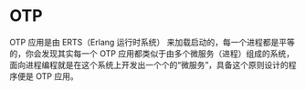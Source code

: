 # OTP

OTP 应用是由 ERTS（Erlang 运行时系统） 来加载启动的，每一个进程都是平等的，你会发现其实每一个 OTP 应用都类似于由多个微服务（进程）组成的系统，面向进程编程就是在这个系统上开发出一个个的“微服务”，具备这个原则设计的程序便是 OTP 应用。
